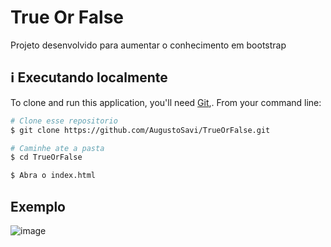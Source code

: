 # True Or False

Projeto desenvolvido para aumentar o conhecimento em bootstrap
## :information_source: Executando localmente
To clone and run this application, you'll need [Git](https://git-scm.com),. From your command line:

```bash
# Clone esse repositorio
$ git clone https://github.com/AugustoSavi/TrueOrFalse.git

# Caminhe ate a pasta
$ cd TrueOrFalse

$ Abra o index.html
```
## Exemplo
![image](https://user-images.githubusercontent.com/32443720/112234341-12a8f380-8c1b-11eb-934d-c5f91a74d628.png)
